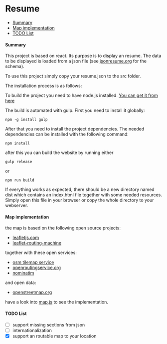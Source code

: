 # Resume

- [Summary](#summary)
- [Map implementation](#map)
- [TODO List](#todo-list)

#### Summary
This project is based on react. Its purpose is to display an resume. 
The data to be displayed is loaded from a json file (see [jsonresume.org](https://jsonresume.org/) for the schema).

To use this project simply copy your resume.json to the src folder.

The installation process is as follows:

To build the project you need to have node.js installed. [You can get it from here](https://nodejs.org/en/download/)

The build is automated with gulp. First you need to install it globally:

```
npm -g install gulp
```

After that you need to install the project dependencies. The needed dependencies can be installed with
the following command: 

```
npm install
```
after this you can build the website by running either
```
gulp release
```
or 
```
npm run build
```

If everything works as expected, there should be a new directory
named dist which contains an index.html file together with
some needed resources. Simply open this file in your browser or copy
the whole directory to your webserver.

#### Map implementation
the map is based on the following open source projects:

- [leafletjs.com](http://leafletjs.com/)
- [leaflet-routing-machine](http://www.liedman.net/leaflet-routing-machine/)

together with these open services:

- [osm tilemap service](http://wiki.openstreetmap.org/wiki/Standard_tile_layer)
- [openroutingservice.org](http://openrouteservice.org)
- [nominatim](https://nominatim.openstreetmap.org/)

and open data:

- [openstreetmap.org](http://www.openstreetmap.org)

have a look into [map.js](src/views/app/resume/components/map.js) to see the implementation.

#### TODO List
- [ ] support missing sections from json
- [ ] internationalization
- [X] support an routable map to your location